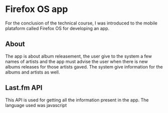 Firefox OS app
=======
For the conclusion of the technical course, I was introduced to the mobile plataform called Firefox OS for developing an app.

## About

The app is about album releasement, the user give to the system a few names of artists and the app must advise the user when there is new albums releases for those artists gaved. The system give information for the albums and artists as well. 

## Last.fm API

This API is used for getting all the information present in the app. The language used was javascript
